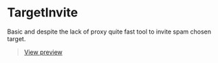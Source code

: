 # TargetInvite
Basic and despite the lack of proxy quite fast tool to invite spam chosen target.

> [View preview](https://www.youtube.com/watch?v=cUMaGK4rGWw)
